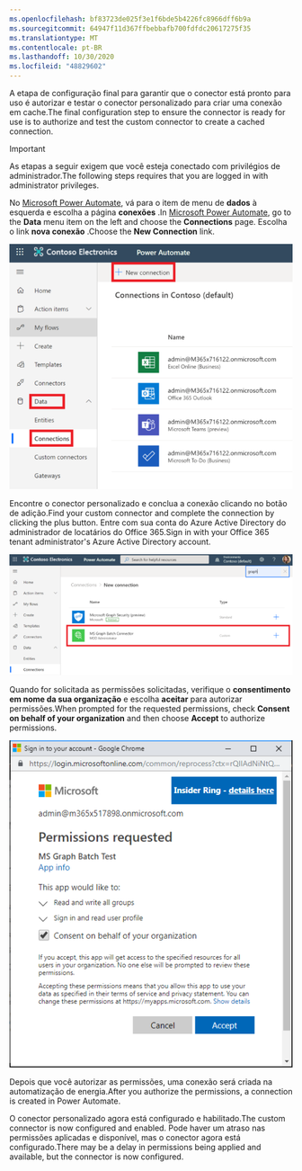 ```yaml
---
ms.openlocfilehash: bf83723de025f3e1f6bde5b4226fc8966dff6b9a
ms.sourcegitcommit: 64947f11d367ffbebbafb700fdfdc20617275f35
ms.translationtype: MT
ms.contentlocale: pt-BR
ms.lasthandoff: 10/30/2020
ms.locfileid: "48829602"
---
```

<!-- markdownlint-disable MD002 MD041 -->

<span data-ttu-id="9267e-101">A etapa de configuração final para garantir que o conector está pronto para uso é autorizar e testar o conector personalizado para criar uma conexão em cache.</span><span class="sxs-lookup"><span data-stu-id="9267e-101">The final configuration step to ensure the connector is ready for use is to authorize and test the custom connector to create a cached connection.</span></span>

> [!IMPORTANT]
> <span data-ttu-id="9267e-102">As etapas a seguir exigem que você esteja conectado com privilégios de administrador.</span><span class="sxs-lookup"><span data-stu-id="9267e-102">The following steps requires that you are logged in with administrator privileges.</span></span>

<span data-ttu-id="9267e-103">No [Microsoft Power Automate](https://flow.microsoft.com), vá para o item de menu de **dados** à esquerda e escolha a página **conexões** .</span><span class="sxs-lookup"><span data-stu-id="9267e-103">In [Microsoft Power Automate](https://flow.microsoft.com), go to the **Data** menu item on the left and choose the **Connections** page.</span></span> <span data-ttu-id="9267e-104">Escolha o link **nova conexão** .</span><span class="sxs-lookup"><span data-stu-id="9267e-104">Choose the **New Connection** link.</span></span>

![Uma captura de tela do botão Nova conexão](./images/new-connection.png)

<span data-ttu-id="9267e-106">Encontre o conector personalizado e conclua a conexão clicando no botão de adição.</span><span class="sxs-lookup"><span data-stu-id="9267e-106">Find your custom connector and complete the connection by clicking the plus button.</span></span> <span data-ttu-id="9267e-107">Entre com sua conta do Azure Active Directory do administrador de locatários do Office 365.</span><span class="sxs-lookup"><span data-stu-id="9267e-107">Sign in with your Office 365 tenant administrator's Azure Active Directory account.</span></span>

![Uma captura de tela da lista de conexões](./images/connection-sign-in.png)

<span data-ttu-id="9267e-109">Quando for solicitada as permissões solicitadas, verifique o **consentimento em nome da sua organização** e escolha **aceitar** para autorizar permissões.</span><span class="sxs-lookup"><span data-stu-id="9267e-109">When prompted for the requested permissions, check **Consent on behalf of your organization** and then choose **Accept** to authorize permissions.</span></span>

![Uma captura de tela do prompt de consentimento](./images/consent-prompt.png)

<span data-ttu-id="9267e-111">Depois que você autorizar as permissões, uma conexão será criada na automatização de energia.</span><span class="sxs-lookup"><span data-stu-id="9267e-111">After you authorize the permissions, a connection is created in Power Automate.</span></span>

<span data-ttu-id="9267e-112">O conector personalizado agora está configurado e habilitado.</span><span class="sxs-lookup"><span data-stu-id="9267e-112">The custom connector is now configured and enabled.</span></span> <span data-ttu-id="9267e-113">Pode haver um atraso nas permissões aplicadas e disponível, mas o conector agora está configurado.</span><span class="sxs-lookup"><span data-stu-id="9267e-113">There may be a delay in permissions being applied and available, but the connector is now configured.</span></span>
